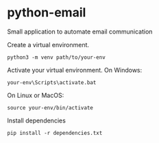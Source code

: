 # python-email

Small application to automate email communication

Create a virtual environment.

```
python3 -m venv path/to/your-env
```

Activate your virtual environment. On Windows:

```
your-env\Scripts\activate.bat
```

On Linux or MacOS:

```
source your-env/bin/activate
```

Install dependencies

```
pip install -r dependencies.txt
```
